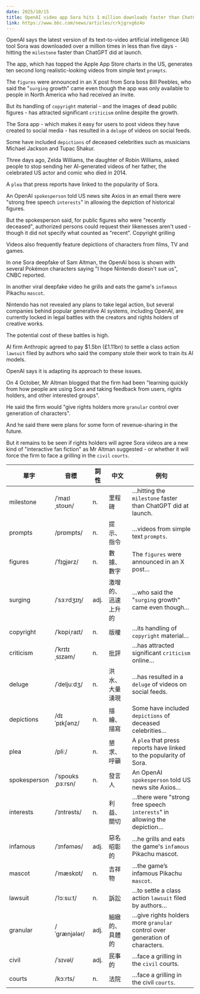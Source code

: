 ```yaml
---
date: 2025/10/15
title: OpenAI video app Sora hits 1 million downloads faster than ChatGPT
link: https://www.bbc.com/news/articles/crkjgrvg6z4o
---
```


OpenAI says the latest version of its text-to-video artificial intelligence (AI) tool Sora was downloaded over a million times in less than five days - hitting the `milestone` faster than ChatGPT did at launch.

The app, which has topped the Apple App Store charts in the US, generates ten second long realistic-looking videos from simple text `prompts`.

The `figures` were announced in an X post from Sora boss Bill Peebles, who said the "`surging` growth" came even though the app was only available to people in North America who had received an invite.

But its handling of `copyright` material - and the images of dead public figures - has attracted significant `criticism` online despite the growth.

The Sora app - which makes it easy for users to post videos they have created to social media - has resulted in a `deluge` of videos on social feeds.

Some have included `depictions` of deceased celebrities such as musicians Michael Jackson and Tupac Shakur.

Three days ago, Zelda Williams, the daughter of Robin Williams, asked people to stop sending her AI-generated videos of her father, the celebrated US actor and comic who died in 2014.

A `plea` that press reports have linked to the popularity of Sora.

An OpenAI `spokesperson` told US news site Axios in an email there were "strong free speech `interests`" in allowing the depiction of historical figures.

But the spokesperson said, for public figures who were "recently deceased", authorized persons could request their likenesses aren't used - though it did not specify what counted as "recent".
Copyright grilling

Videos also frequently feature depictions of characters from films, TV and games.

In one Sora deepfake of Sam Altman, the OpenAI boss is shown with several Pokémon characters saying "I hope Nintendo doesn't sue us", CNBC reported.

In another viral deepfake video he grills and eats the game's `infamous` Pikachu `mascot`.

Nintendo has not revealed any plans to take legal action, but several companies behind popular generative AI systems, including OpenAI, are currently locked in legal battles with the creators and rights holders of creative works.

The potential cost of these battles is high.

AI firm Anthropic agreed to pay $1.5bn (£1.11bn) to settle a class action `lawsuit` filed by authors who said the company stole their work to train its AI models.

OpenAI says it is adapting its approach to these issues.

On 4 October, Mr Altman blogged that the firm had been "learning quickly from how people are using Sora and taking feedback from users, rights holders, and other interested groups".

He said the firm would "give rights holders more `granular` control over generation of characters".

And he said there were plans for some form of revenue-sharing in the future.

But it remains to be seen if rights holders will agree Sora videos are a new kind of "interactive fan fiction" as Mr Altman suggested - or whether it will force the firm to face a grilling in the `civil` `courts`.


| 單字         | 音標 | 詞性 | 中文           | 例句 |
| ------------- | ----- | ---- | -------------- | ---- |
| milestone     | /ˈmaɪlˌstoʊn/ | n. | 里程碑         | …hitting the `milestone` faster than ChatGPT did at launch. |
| prompts       | /prɒmpts/ | n. | 提示、指令     | …videos from simple text `prompts`. |
| figures       | /ˈfɪɡjərz/ | n. | 數據、數字     | The `figures` were announced in an X post… |
| surging       | /ˈsɜːrdʒɪŋ/ | adj. | 激增的、迅速上升的 | …who said the "`surging` growth" came even though… |
| copyright     | /ˈkɒpiˌraɪt/ | n. | 版權           | …its handling of `copyright` material… |
| criticism     | /ˈkrɪtɪˌsɪzəm/ | n. | 批評           | …has attracted significant `criticism` online… |
| deluge        | /ˈdeljuːdʒ/ | n. | 洪水、大量湧現 | …has resulted in a `deluge` of videos on social feeds. |
| depictions    | /dɪˈpɪkʃənz/ | n. | 描繪、描寫     | Some have included `depictions` of deceased celebrities… |
| plea          | /pliː/ | n. | 懇求、呼籲     | A `plea` that press reports have linked to the popularity of Sora. |
| spokesperson  | /ˈspoʊksˌpɜːrsn/ | n. | 發言人         | An OpenAI `spokesperson` told US news site Axios… |
| interests     | /ˈɪntrəsts/ | n. | 利益、關切     | …there were "strong free speech `interests`" in allowing the depiction… |
| infamous      | /ˈɪnfəməs/ | adj. | 惡名昭彰的     | …he grills and eats the game's `infamous` Pikachu mascot. |
| mascot        | /ˈmæskɒt/ | n. | 吉祥物         | …the game’s infamous Pikachu `mascot`. |
| lawsuit       | /ˈlɔːsuːt/ | n. | 訴訟           | …to settle a class action `lawsuit` filed by authors… |
| granular      | /ˈɡrænjələr/ | adj. | 細緻的、具體的 | …give rights holders more `granular` control over generation of characters. |
| civil         | /ˈsɪvəl/ | adj. | 民事的         | …face a grilling in the `civil` courts. |
| courts        | /kɔːrts/ | n. | 法院           | …face a grilling in the civil `courts`. |
